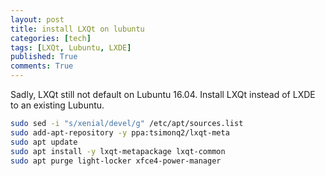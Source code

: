 ```yaml
---
layout: post
title: install LXQt on lubuntu
categories: [tech]
tags: [LXQt, Lubuntu, LXDE]
published: True
comments: True
---
```


Sadly, LXQt still not default on Lubuntu 16.04.
Install LXQt instead of LXDE to an existing Lubuntu.

```bash
sudo sed -i "s/xenial/devel/g" /etc/apt/sources.list
sudo add-apt-repository -y ppa:tsimonq2/lxqt-meta
sudo apt update
sudo apt install -y lxqt-metapackage lxqt-common
sudo apt purge light-locker xfce4-power-manager
```

[1]: https://wiki.ubuntu.com/Lubuntu/LXQt
